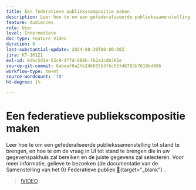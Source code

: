 ```yaml
---
title: Een federatieve publiekscompositie maken
description: Leer hoe te om een gefederaliseerde publiekssamenstelling tot stand te brengen, en hoe te om de vraag in UI tot stand te brengen die in uw gegevenspakhuis zal bereiken en de juiste gegevens zal selecteren.
feature: Audiences
role: User
level: Intermediate
doc-type: Feature Video
duration: 0
last-substantial-update: 2024-08-30T00:00:00Z
jira: KT-16121
exl-id: 8dbc5d1e-53c9-4ffd-888b-7b2a1cdb361e
source-git-commit: 6abeaf0a2fb246655b3f6c55fd6785b7619bd456
workflow-type: tm+mt
source-wordcount: '78'
ht-degree: 1%

---
```


# Een federatieve publiekscompositie maken

Leer hoe te om een gefederaliseerde publiekssamenstelling tot stand te brengen, en hoe te om de vraag in UI tot stand te brengen die in uw gegevenspakhuis zal bereiken en de juiste gegevens zal selecteren. Voor meer informatie, gelieve te bezoeken {de documentatie van de Samenstelling van het 0} Federatieve publiek [&#128279;](https://experienceleague.adobe.com/nl/docs/federated-audience-composition/using/home){target="_blank"} .

>[!VIDEO](https://video.tv.adobe.com/v/3448584/?learn=on&enablevpops&captions=dut)
